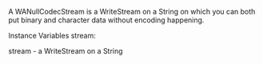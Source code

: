 A WANullCodecStream is a WriteStream on a String on which you can both put binary and character data without encoding happening.

Instance Variables
	stream:		<WriteStream>

stream
	- a WriteStream on a String
